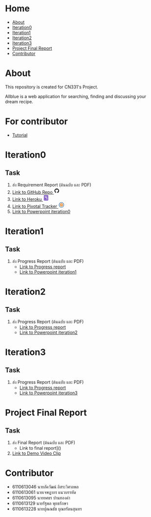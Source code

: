 # Home

- [About](#About)
- [Iteration0](#Iteration0)
- [Iteration1](#Iteration1)
- [Iteration2](#Iteration2)
- [Iteration3](#Iteration3)
- [Project Final Report](#Project-Final-Report)
- [Contributor](#Contributor)

# About

This repository is created for CN331's Project.

Allblue is a web application for searching, finding and discussing your dream recipe.

# For contributor
- [Tutorial](tutorial)

# Iteration0

## Task

1. ส่ง Requirement Report (ต้นฉบับ และ PDF)
2. [Link to GitHub Repo <img src="static/logo/github.png" height="20px">](https://github.com/6110613228/cn331-Project-Allblue)
3. [Link to Heroku <img src="static/logo/heroku.png" height="20px">](https://allblue-cn331.herokuapp.com)
4. [Link to Pivotal Tracker <img src="static/logo/pivotaltracker.png" height="20px">](https://www.pivotaltracker.com/n/projects/2469972)
5. [Link to Powerpoint iteration0](https://drive.google.com/file/d/1ddcPHY-05rYNlvr-QXNDois4Ry2YFs39/view?usp=sharing)

# Iteration1

## Task
1. ส่ง Progress Report (ต้นฉบับ และ PDF)
    - [Link to Progress report](https://drive.google.com/file/d/1SbDRpQRRB24FGDb-1hfh_Tg8hqm6iSpU/view?usp=sharing)
    - [Link to Powerpoint iteration1](https://drive.google.com/file/d/1lxAUGT67Q4Erfz15mJ9dW-JxyH9C57u9/view?usp=sharing)

# Iteration2

## Task

1. ส่ง Progress Report (ต้นฉบับ และ PDF)
    - [Link to Progress report](https://drive.google.com/file/d/1aXq4SoJpTdPhGX6UZtc73h-zOqTdpXP9/view?usp=sharing)
    - [Link to Powerpoint iteration2](https://drive.google.com/file/d/1lfluWLFucrxkRFwXCn0MAgaKsbBAmJgT/view?usp=sharing)

# Iteration3

## Task

1. ส่ง Progress Report (ต้นฉบับ และ PDF)
    - [Link to Progress report]()
    - [Link to Powerpoint iteration3]()

# Project Final Report

## Task

1. ส่ง Final Report (ต้นฉบับ และ PDF)
    - Link to final report]()
2. [Link to Demo Video Clip](https://help.talend.com/reader/Ovc10QFckCdvYbzxTECexA/EoAKa_oFqZFXH0aE0wNbHQ)

# Contributor
- 6110613046 นายภัควัฒน์ อิสระวิศาลพล
- 6110613061 นายเจษฎากร แนวบรรทัด
- 6110613095 นายยศธร ปานทองคำ
- 6110613129 นายรัฐพล พุทธรักษา
- 6110613228 นายปุณณธัช บุณยรัตนสุนทร
